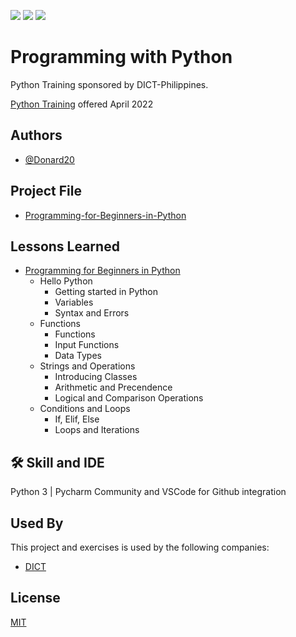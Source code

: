 <a href="https://github.com/Donard20" target="_blank"><img src="https://img.shields.io/badge/View-My%20Profile-informational?style=for-the-badge&logo=github"></a>   <a href="https://github.com/Donard20?tab=repositories" target="_blank"><img src="https://img.shields.io/badge/View-My%20Repositories-yellow?style=for-the-badge&logo=github"></a>   <a href="https://www.linkedin.com/in/engrnard/" target="_blank"><img src="https://img.shields.io/badge/View-LinkedIn-green?style=social&logo=linkedin"></a>
# Programming with Python

Python Training sponsored by DICT-Philippines. 

[Python Training](https://www.noypigeeks.com/government/dict-python-programming-courses/) offered April 2022


## Authors

- [@Donard20](https://github.com/Donard20)


## Project File

 - [Programming-for-Beginners-in-Python](https://github.com/Donard20/learn-Python-DICT-/tree/main/Programming-for-Beginners-in-Python)

## Lessons Learned

 - [Programming for Beginners in Python](https://github.com/Donard20/learn-Python-DICT-/tree/main/Programming-for-Beginners-in-Python)
    - Hello Python
        - Getting started in Python
        - Variables 
        - Syntax and Errors
    - Functions
        - Functions
        - Input Functions
        - Data Types
    - Strings and Operations
        - Introducing Classes
        - Arithmetic and Precendence
        - Logical and Comparison Operations
    - Conditions and Loops
        - If, Elif, Else
        - Loops and Iterations



## 🛠 Skill and IDE
Python 3 | Pycharm Community and VSCode for Github integration

## Used By

This project and exercises is used by the following companies:

- [DICT](https://dict.gov.ph/)



## License

[MIT](https://choosealicense.com/licenses/mit/)

